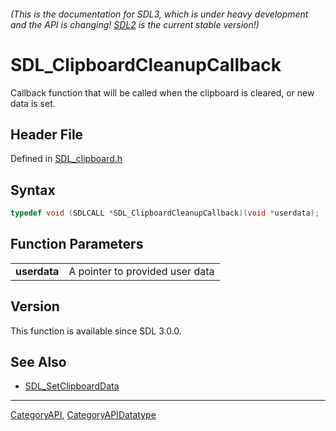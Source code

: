###### (This is the documentation for SDL3, which is under heavy development and the API is changing! [SDL2](https://wiki.libsdl.org/SDL2/) is the current stable version!)
# SDL_ClipboardCleanupCallback

Callback function that will be called when the clipboard is cleared, or new data is set.

## Header File

Defined in [SDL_clipboard.h](https://github.com/libsdl-org/SDL/blob/main/include/SDL3/SDL_clipboard.h)

## Syntax

```c
typedef void (SDLCALL *SDL_ClipboardCleanupCallback)(void *userdata);
```

## Function Parameters

|                  |                                 |
| ---------------- | ------------------------------- |
| **userdata**     | A pointer to provided user data |

## Version

This function is available since SDL 3.0.0.

## See Also

* [SDL_SetClipboardData](SDL_SetClipboardData)

----
[CategoryAPI](CategoryAPI), [CategoryAPIDatatype](CategoryAPIDatatype)

